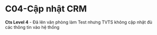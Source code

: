 # C04-Cập nhật CRM

**Cts Level 4** - Đã lên văn phòng làm Test nhưng TVTS không cập nhật đủ các thông tin vào hệ thống

